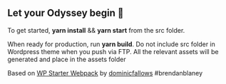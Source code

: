 ## Let your Odyssey begin 🌄

To get started, **yarn install** && **yarn start** from the src folder.

When ready for production, run **yarn build**. Do not include src folder in Wordpress theme when you push via FTP. All the relevant assets will be generated and place in the assets folder

Based on [WP Starter Webpack](https://github.com/dominicfallows/WP-Starter-Theme-Sass-Webpack) by [dominicfallows](https://github.com/dominicfallows)
#brendanblaney
